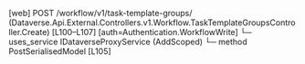 [web] POST /workflow/v1/task-template-groups/  (Dataverse.Api.External.Controllers.v1.Workflow.TaskTemplateGroupsController.Create)  [L100–L107] [auth=Authentication.WorkflowWrite]
  └─ uses_service IDataverseProxyService (AddScoped)
    └─ method PostSerialisedModel [L105]

